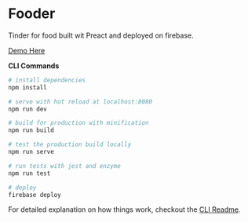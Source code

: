 # Fooder

Tinder for food built wit Preact and deployed on firebase.

[Demo Here](https://fooder-3127f.web.app/)

__CLI Commands__

``` bash
# install dependencies
npm install

# serve with hot reload at localhost:8080
npm run dev

# build for production with minification
npm run build

# test the production build locally
npm run serve

# run tests with jest and enzyme
npm run test

# deploy
firebase deploy
```

For detailed explanation on how things work, checkout the [CLI Readme](https://github.com/developit/preact-cli/blob/master/README.md).
